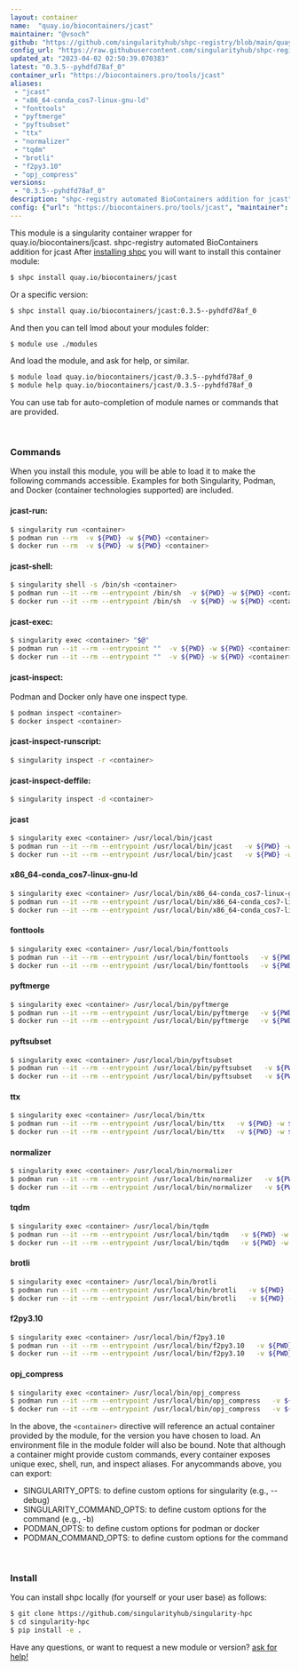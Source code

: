 ```yaml
---
layout: container
name:  "quay.io/biocontainers/jcast"
maintainer: "@vsoch"
github: "https://github.com/singularityhub/shpc-registry/blob/main/quay.io/biocontainers/jcast/container.yaml"
config_url: "https://raw.githubusercontent.com/singularityhub/shpc-registry/main/quay.io/biocontainers/jcast/container.yaml"
updated_at: "2023-04-02 02:50:39.070383"
latest: "0.3.5--pyhdfd78af_0"
container_url: "https://biocontainers.pro/tools/jcast"
aliases:
 - "jcast"
 - "x86_64-conda_cos7-linux-gnu-ld"
 - "fonttools"
 - "pyftmerge"
 - "pyftsubset"
 - "ttx"
 - "normalizer"
 - "tqdm"
 - "brotli"
 - "f2py3.10"
 - "opj_compress"
versions:
 - "0.3.5--pyhdfd78af_0"
description: "shpc-registry automated BioContainers addition for jcast"
config: {"url": "https://biocontainers.pro/tools/jcast", "maintainer": "@vsoch", "description": "shpc-registry automated BioContainers addition for jcast", "latest": {"0.3.5--pyhdfd78af_0": "sha256:156feea982fbb615a4e8faf42f7a679e77db75fdfced049083ef718b20899514"}, "tags": {"0.3.5--pyhdfd78af_0": "sha256:156feea982fbb615a4e8faf42f7a679e77db75fdfced049083ef718b20899514"}, "docker": "quay.io/biocontainers/jcast", "aliases": {"jcast": "/usr/local/bin/jcast", "x86_64-conda_cos7-linux-gnu-ld": "/usr/local/bin/x86_64-conda_cos7-linux-gnu-ld", "fonttools": "/usr/local/bin/fonttools", "pyftmerge": "/usr/local/bin/pyftmerge", "pyftsubset": "/usr/local/bin/pyftsubset", "ttx": "/usr/local/bin/ttx", "normalizer": "/usr/local/bin/normalizer", "tqdm": "/usr/local/bin/tqdm", "brotli": "/usr/local/bin/brotli", "f2py3.10": "/usr/local/bin/f2py3.10", "opj_compress": "/usr/local/bin/opj_compress"}}
---
```


This module is a singularity container wrapper for quay.io/biocontainers/jcast.
shpc-registry automated BioContainers addition for jcast
After [installing shpc](#install) you will want to install this container module:


```bash
$ shpc install quay.io/biocontainers/jcast
```

Or a specific version:

```bash
$ shpc install quay.io/biocontainers/jcast:0.3.5--pyhdfd78af_0
```

And then you can tell lmod about your modules folder:

```bash
$ module use ./modules
```

And load the module, and ask for help, or similar.

```bash
$ module load quay.io/biocontainers/jcast/0.3.5--pyhdfd78af_0
$ module help quay.io/biocontainers/jcast/0.3.5--pyhdfd78af_0
```

You can use tab for auto-completion of module names or commands that are provided.

<br>

### Commands

When you install this module, you will be able to load it to make the following commands accessible.
Examples for both Singularity, Podman, and Docker (container technologies supported) are included.

#### jcast-run:

```bash
$ singularity run <container>
$ podman run --rm  -v ${PWD} -w ${PWD} <container>
$ docker run --rm  -v ${PWD} -w ${PWD} <container>
```

#### jcast-shell:

```bash
$ singularity shell -s /bin/sh <container>
$ podman run --it --rm --entrypoint /bin/sh  -v ${PWD} -w ${PWD} <container>
$ docker run --it --rm --entrypoint /bin/sh  -v ${PWD} -w ${PWD} <container>
```

#### jcast-exec:

```bash
$ singularity exec <container> "$@"
$ podman run --it --rm --entrypoint ""  -v ${PWD} -w ${PWD} <container> "$@"
$ docker run --it --rm --entrypoint ""  -v ${PWD} -w ${PWD} <container> "$@"
```

#### jcast-inspect:

Podman and Docker only have one inspect type.

```bash
$ podman inspect <container>
$ docker inspect <container>
```

#### jcast-inspect-runscript:

```bash
$ singularity inspect -r <container>
```

#### jcast-inspect-deffile:

```bash
$ singularity inspect -d <container>
```


#### jcast

```bash
$ singularity exec <container> /usr/local/bin/jcast
$ podman run --it --rm --entrypoint /usr/local/bin/jcast   -v ${PWD} -w ${PWD} <container> -c " $@"
$ docker run --it --rm --entrypoint /usr/local/bin/jcast   -v ${PWD} -w ${PWD} <container> -c " $@"
```


#### x86_64-conda_cos7-linux-gnu-ld

```bash
$ singularity exec <container> /usr/local/bin/x86_64-conda_cos7-linux-gnu-ld
$ podman run --it --rm --entrypoint /usr/local/bin/x86_64-conda_cos7-linux-gnu-ld   -v ${PWD} -w ${PWD} <container> -c " $@"
$ docker run --it --rm --entrypoint /usr/local/bin/x86_64-conda_cos7-linux-gnu-ld   -v ${PWD} -w ${PWD} <container> -c " $@"
```


#### fonttools

```bash
$ singularity exec <container> /usr/local/bin/fonttools
$ podman run --it --rm --entrypoint /usr/local/bin/fonttools   -v ${PWD} -w ${PWD} <container> -c " $@"
$ docker run --it --rm --entrypoint /usr/local/bin/fonttools   -v ${PWD} -w ${PWD} <container> -c " $@"
```


#### pyftmerge

```bash
$ singularity exec <container> /usr/local/bin/pyftmerge
$ podman run --it --rm --entrypoint /usr/local/bin/pyftmerge   -v ${PWD} -w ${PWD} <container> -c " $@"
$ docker run --it --rm --entrypoint /usr/local/bin/pyftmerge   -v ${PWD} -w ${PWD} <container> -c " $@"
```


#### pyftsubset

```bash
$ singularity exec <container> /usr/local/bin/pyftsubset
$ podman run --it --rm --entrypoint /usr/local/bin/pyftsubset   -v ${PWD} -w ${PWD} <container> -c " $@"
$ docker run --it --rm --entrypoint /usr/local/bin/pyftsubset   -v ${PWD} -w ${PWD} <container> -c " $@"
```


#### ttx

```bash
$ singularity exec <container> /usr/local/bin/ttx
$ podman run --it --rm --entrypoint /usr/local/bin/ttx   -v ${PWD} -w ${PWD} <container> -c " $@"
$ docker run --it --rm --entrypoint /usr/local/bin/ttx   -v ${PWD} -w ${PWD} <container> -c " $@"
```


#### normalizer

```bash
$ singularity exec <container> /usr/local/bin/normalizer
$ podman run --it --rm --entrypoint /usr/local/bin/normalizer   -v ${PWD} -w ${PWD} <container> -c " $@"
$ docker run --it --rm --entrypoint /usr/local/bin/normalizer   -v ${PWD} -w ${PWD} <container> -c " $@"
```


#### tqdm

```bash
$ singularity exec <container> /usr/local/bin/tqdm
$ podman run --it --rm --entrypoint /usr/local/bin/tqdm   -v ${PWD} -w ${PWD} <container> -c " $@"
$ docker run --it --rm --entrypoint /usr/local/bin/tqdm   -v ${PWD} -w ${PWD} <container> -c " $@"
```


#### brotli

```bash
$ singularity exec <container> /usr/local/bin/brotli
$ podman run --it --rm --entrypoint /usr/local/bin/brotli   -v ${PWD} -w ${PWD} <container> -c " $@"
$ docker run --it --rm --entrypoint /usr/local/bin/brotli   -v ${PWD} -w ${PWD} <container> -c " $@"
```


#### f2py3.10

```bash
$ singularity exec <container> /usr/local/bin/f2py3.10
$ podman run --it --rm --entrypoint /usr/local/bin/f2py3.10   -v ${PWD} -w ${PWD} <container> -c " $@"
$ docker run --it --rm --entrypoint /usr/local/bin/f2py3.10   -v ${PWD} -w ${PWD} <container> -c " $@"
```


#### opj_compress

```bash
$ singularity exec <container> /usr/local/bin/opj_compress
$ podman run --it --rm --entrypoint /usr/local/bin/opj_compress   -v ${PWD} -w ${PWD} <container> -c " $@"
$ docker run --it --rm --entrypoint /usr/local/bin/opj_compress   -v ${PWD} -w ${PWD} <container> -c " $@"
```



In the above, the `<container>` directive will reference an actual container provided
by the module, for the version you have chosen to load. An environment file in the
module folder will also be bound. Note that although a container
might provide custom commands, every container exposes unique exec, shell, run, and
inspect aliases. For anycommands above, you can export:

 - SINGULARITY_OPTS: to define custom options for singularity (e.g., --debug)
 - SINGULARITY_COMMAND_OPTS: to define custom options for the command (e.g., -b)
 - PODMAN_OPTS: to define custom options for podman or docker
 - PODMAN_COMMAND_OPTS: to define custom options for the command

<br>

### Install

You can install shpc locally (for yourself or your user base) as follows:

```bash
$ git clone https://github.com/singularityhub/singularity-hpc
$ cd singularity-hpc
$ pip install -e .
```

Have any questions, or want to request a new module or version? [ask for help!](https://github.com/singularityhub/singularity-hpc/issues)